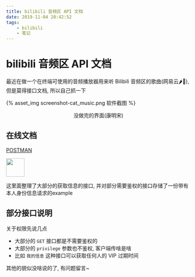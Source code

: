 ```yaml
---
title: bilibili 音频区 API 文档
date: 2019-11-04 20:42:52
tags:
	- bilibili
	- 笔记
---
```




# bilibili 音频区 API 文档

最近在做一个在终端可使用的音频播放器用来听 Bilibili 音频区的歌曲(网易云🌶🐔), 但是莫得接口文档, 所以自己抓一下

{% asset_img screenshot-cat_music.png 软件截图 %}

<center>没做完的界面(康明宋)</center>
<!--more-->



## 在线文档

[POSTMAN](https://documenter.getpostman.com/view/5544411/SW14VcqT?version=latest)



<a href="https://documenter.getpostman.com/view/5544411/SW14VcqT?version=latest">

<img src="https://assets.getpostman.com/common-share/pm-logo-horiz.svg" style="height:50px;cursor=auto">

</a>

这里面整理了大部分的获取信息的接口, 并对部分需要鉴权的接口存储了一份带有本人身份信息请求的example



## 部分接口说明

关于权限先说几点

* 大部分的 `GET` 接口都是不需要鉴权的
* 大部分的 `privilege` 参数也不鉴权, 客户端传啥是啥
* 比如 `我的信息` 这种接口可以获取任何人的 VIP 过期时间



其他的貌似没啥说的了, 有问题留言~